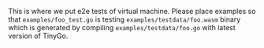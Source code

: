 
This is where we put e2e tests of virtual machine. Please place examples so that `examples/foo_test.go` is testing 
`examples/testdata/foo.wasm` binary which is generated by compiling
`examples/testdata/foo.go` with latest version of TinyGo.
